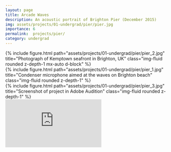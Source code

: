 ```yaml
---
layout: page
title: Arcade Waves
description: An acoustic portrait of Brighton Pier (December 2015)
img: assets/projects/01-undergrad/pier/pier.jpg
importance: 6
permalink:  projects/pier/
category: undergrad
---
```

<div class="row">
    <div class="col-sm mt-1 mt-md-0">
        {% include figure.html path="assets/projects/01-undergrad/pier/pier_2.jpg" title="Photograph of Kemptown seafront in Brighton, UK" class="img-fluid rounded z-depth-1 mx-auto d-block" %}
    </div>
</div>
<div class="row">
    <div class="col-sm mt-2 mt-md-0">
        {% include figure.html path="assets/projects/01-undergrad/pier/pier_1.jpg" title="Condenser microphone aimed at the waves on Brighton beach" class="img-fluid rounded z-depth-1" %}
    </div>
    <div class="col-sm mt-2 mt-md-0">
        {% include figure.html path="assets/projects/01-undergrad/pier/pier_3.jpg" title="Screenshot of project in Adobe Audition" class="img-fluid rounded z-depth-1" %}
    </div>
</div>

<div id="audio">
    <iframe frameborder="0" src="https://w.soundcloud.com/player/?url=https%3A//api.soundcloud.com/tracks/309873660&amp;color=d08770&amp;auto_play=false&amp;hide_related=true&amp;show_comments=false&amp;show_user=false&amp;show_reposts=false&amp;inverse=true&amp;font=Helvetica"></iframe>
</div>